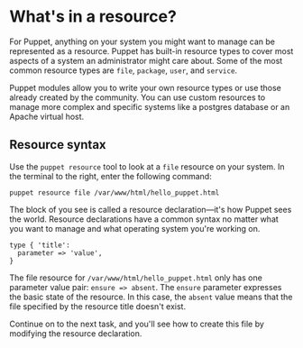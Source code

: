 # What's in a resource?

For Puppet, anything on your system you might want to manage can be represented
as a resource. Puppet has built-in resource types to cover most aspects of a
system an administrator might care about. Some of the most common resource
types are `file`, `package`, `user`, and `service`.

Puppet modules allow you to write your own resource types or use those already
created by the community. You can use custom resources to manage more complex
and specific systems like a postgres database or an Apache virtual host.

## Resource syntax

Use the `puppet resource` tool to look at a `file` resource on your system. In
the terminal to the right, enter the following command:

    puppet resource file /var/www/html/hello_puppet.html

The block of you see is called a resource declaration—it's how Puppet sees the
world. Resource declarations have a common syntax no matter what you want to
manage and what operating system you're working on.

```puppet
type { 'title':
  parameter => 'value',
}
```

The file resource for `/var/www/html/hello_puppet.html` only has one parameter
value pair: `ensure => absent`. The `ensure` parameter expresses the basic
state of the resource. In this case, the `absent` value means that the file
specified by the resource title doesn't exist.

Continue on to the next task, and you'll see how to create this file by
modifying the resource declaration.
